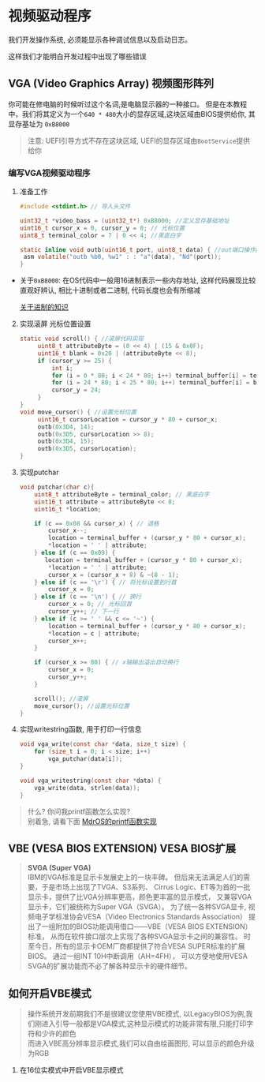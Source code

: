 # 视频驱动程序

我们开发操作系统, 必须能显示各种调试信息以及启动日志。

这样我们才能明白开发过程中出现了哪些错误

## VGA (Video Graphics Array) 视频图形阵列

你可能在修电脑的时候听过这个名词,是电脑显示器的一种接口。
但是在本教程中，我们将其定义为一个`640 * 480`大小的显存区域,这块区域由BIOS提供给你,
其显存基址为 `0xB8000`

> 注意: UEFI引导方式不存在这块区域, UEFI的显存区域由`BootService`提供给你
### 编写VGA视频驱动程序

1. 准备工作

   ```c
   #include <stdint.h> // 导入头文件

   uint32_t *video_bass = (uint32_t*) 0xB8000; //定义显存基础地址
   uint16_t cursor_x = 0, cursor_y = 0; // 光标位置
   uint8_t terminal_color = 7 | 0 << 4; //黑底白字

   static inline void outb(uint16_t port, uint8_t data) { //out端口操作函数 (建议您放到io.h头文件中, io.h专门用于IO端口操作)
    asm volatile("outb %b0, %w1" : : "a"(data), "Nd"(port));
   }
   ```
   
* 关于`0xB8000`: 在OS代码中一般用16进制表示一些内存地址, 这样代码展现比较直观好辨认, 相比十进制或者二进制, 代码长度也会有所缩减

   [关于进制的知识](/教程/正文/语法和标准库/77_关于进制.md)   
   
2. 实现滚屏 光标位置设置
   ```c
   static void scroll() { //滚屏代码实现
        uint8_t attributeByte = (0 << 4) | (15 & 0x0F);
        uint16_t blank = 0x20 | (attributeByte << 8);
        if (cursor_y >= 25) {
            int i;
            for (i = 0 * 80; i < 24 * 80; i++) terminal_buffer[i] = terminal_buffer[i + 80];
            for (i = 24 * 80; i < 25 * 80; i++) terminal_buffer[i] = blank;
            cursor_y = 24;
        }
   }
   void move_cursor() { //设置光标位置
        uint16_t cursorLocation = cursor_y * 80 + cursor_x;
        outb(0x3D4, 14);
        outb(0x3D5, cursorLocation >> 8);
        outb(0x3D4, 15);
        outb(0x3D5, cursorLocation);
   }
   ```

3. 实现putchar

    ```c
    void putchar(char c){
        uint8_t attributeByte = terminal_color; // 黑底白字
        uint16_t attribute = attributeByte << 8;
        uint16_t *location;

        if (c == 0x08 && cursor_x) { // 退格
            cursor_x--;
            location = terminal_buffer + (cursor_y * 80 + cursor_x);
            *location = ' ' | attribute;
        } else if (c == 0x09) {
           location = terminal_buffer + (cursor_y * 80 + cursor_x);
            *location = ' ' | attribute;
            cursor_x = (cursor_x + 8) & ~(8 - 1);
        } else if (c == '\r') { // 将光标设置到行首
            cursor_x = 0;
        } else if (c == '\n') { // 换行
            cursor_x = 0; // 光标回首
            cursor_y++; // 下一行
        } else if (c >= ' ' && c <= '~') {
            location = terminal_buffer + (cursor_y * 80 + cursor_x);
            *location = c | attribute;
            cursor_x++;
        }

        if (cursor_x >= 80) { // x轴输出溢出自动换行
            cursor_x = 0;
            cursor_y++;
        }

        scroll(); //滚屏
        move_cursor(); //设置光标位置
    }
    ```

4. 实现writestring函数, 用于打印一行信息

    ```c
    void vga_write(const char *data, size_t size) {
        for (size_t i = 0; i < size; i++)
            vga_putchar(data[i]);
    }

    void vga_writestring(const char *data) {
        vga_write(data, strlen(data));
    }
    ```

> 什么? 你问我printf函数怎么实现? <br> 
> 别着急, 请看下面
[MdrOS的printf函数实现](/教程/示例代码/项目/mdrOS/printf.c)



## VBE (VESA BIOS EXTENSION) VESA BIOS扩展

> <strong>SVGA (Super VGA)</strong> \
> IBM的VGA标准是显示卡发展史上的一块丰碑。
> 但后来无法满足人们的需要，于是市场上出现了TVGA、S3系列、
> Cirrus Logic、ET等为首的一批显示卡，提供了比VGA分辨率更高，颜色更丰富的显示模式，
> 又兼容VGA显示卡，它们被统称为Super VGA（SVGA）。
为了统一各种SVGA显卡,
视频电子学标准协会VESA（Video Electronics Standards Association）
提出了一组附加的BIOS功能调用借口——VBE（VESA BIOS EXTENSION）标准，
从而在软件接口层次上实现了各种SVGA显示卡之间的兼容性。
时至今日，所有的显示卡OEM厂商都提供了符合VESA SUPER标准的扩展BIOS。
通过一组INT 10H中断调用（AH=4FH），
可以方便地使用VESA SVGA的扩展功能而不必了解各种显示卡的硬件细节。

## 如何开启VBE模式

> 操作系统开发前期我们不是很建议您使用VBE模式,
以LegacyBIOS为例,我们刚进入引导一般都是VGA模式,这种显示模式的功能非常有限,只能打印字符和少许的颜色<br>
而进入VBE高分辨率显示模式,我们可以自由绘画图形, 可以显示的颜色升级为RGB

1. 在16位实模式中开启VBE显示模式

    ```c
    ```